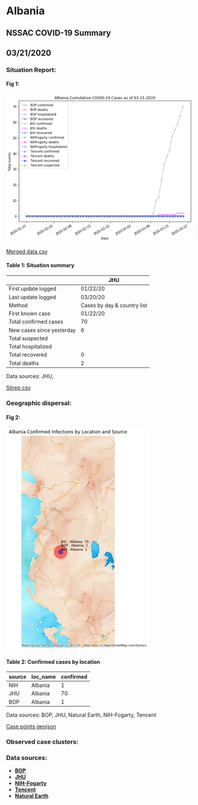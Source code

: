 # Albania
## NSSAC COVID-19 Summary
## 03/21/2020



### Situation Report:
#### Fig 1:
![Albania cases](../merged_histories/Albania_merged_histories.png)

[Merged data csv](https://github.com/SchlittDataSci/SchlittDataSci.github.io/blob/master/data/tables/Albania_merged_daily.csv)

#### Table 1: Situation summary


|                           | JHU                         |
|---------------------------|-----------------------------|
| First update logged       | 01/22/20                    |
| Last update logged        | 03/20/20                    |
| Method                    | Cases by day & country list |
| First known case          | 01/22/20                    |
| Total confirmed cases     | 70                          |
| New cases since yesterday | 6                           |
| Total suspected           |                             |
| Total hospitalized        |                             |
| Total recovered           | 0                           |
| Total deaths              | 2                           |

Data sources: JHU, 


[Sitrep csv](https://github.com/SchlittDataSci/SchlittDataSci.github.io/blob/master/data/tables/Albania_sitrep.csv)

### Geographic dispersal:
#### Fig 2:
![Albania mapped](../case_locs/Albania_case_locs.png)

#### Table 2: Confirmed cases by location


| source   | loc_name   |   confirmed |
|----------|------------|-------------|
| NIH      | Albania    |           1 |
| JHU      | Albania    |          70 |
| BOP      | Albania    |           1 |

Data sources: BOP, JHU, Natural Earth, NIH-Fogarty, Tencent


[Case points geojson](https://github.com/SchlittDataSci/SchlittDataSci.github.io/blob/master/data/shapes/Albania_case_locs.geojson)

### Observed case clusters:
### Data sources:
* **[BOP](https://github.com/beoutbreakprepared/nCoV2019)**
* **[JHU](https://github.com/CSSEGISandData/COVID-19)** 
* **[NIH-Fogarty](https://docs.google.com/spreadsheets/d/1jS24DjSPVWa4iuxuD4OAXrE3QeI8c9BC1hSlqr-NMiU/edit#gid=1187587451)** 
* **[Tencent](https://news.qq.com/zt2020/page/feiyan.htm)**
* **[Natural Earth](https://www.naturalearthdata.com/forums/forum/natural-earth-map-data/cultural-vectors/admin-1-states-provinces-and-their-boundaries/)**

<!-- Global site tag (gtag.js) - Google Analytics -->
<script async src="https://www.googletagmanager.com/gtag/js?id=UA-158816269-1"></script>
<script>
  window.dataLayer = window.dataLayer || [];
  function gtag(){dataLayer.push(arguments);}
  gtag('js', new Date());

  gtag('config', 'UA-158816269-1');
</script>